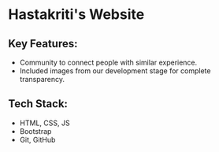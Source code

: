 # Hastakriti's Website

## Key Features:
- Community to connect people with similar experience.
- Included images from our development stage for complete transparency.

## Tech Stack:
- HTML, CSS, JS
- Bootstrap
- Git, GitHub
